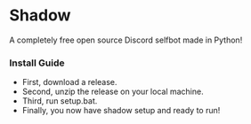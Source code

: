 # Shadow
A completely free open source Discord selfbot made in Python!

### Install Guide
- First, download a release.  
- Second, unzip the release on your local machine.  
- Third, run setup.bat.  
- Finally, you now have shadow setup and ready to run!  
